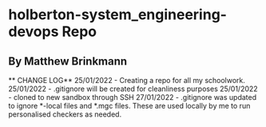 # holberton-system_engineering-devops Repo
## By Matthew Brinkmann


** CHANGE LOG**
25/01/2022 - Creating a repo for all my schoolwork.
25/01/2022 - .gitignore will be created for cleanliness purposes
25/01/2022 - cloned to new sandbox through SSH
27/01/2022 - .gitignore was updated to ignore *-local files and *.mgc files. These are used locally by me to run personalised checkers as needed.

